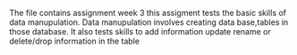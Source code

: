 The file contains assignment week 3 
this assigment tests the basic skills of data manupulation.
Data manupulation involves creating data base,tables in those database.
It also tests skills to add information update rename or delete/drop information in the table
